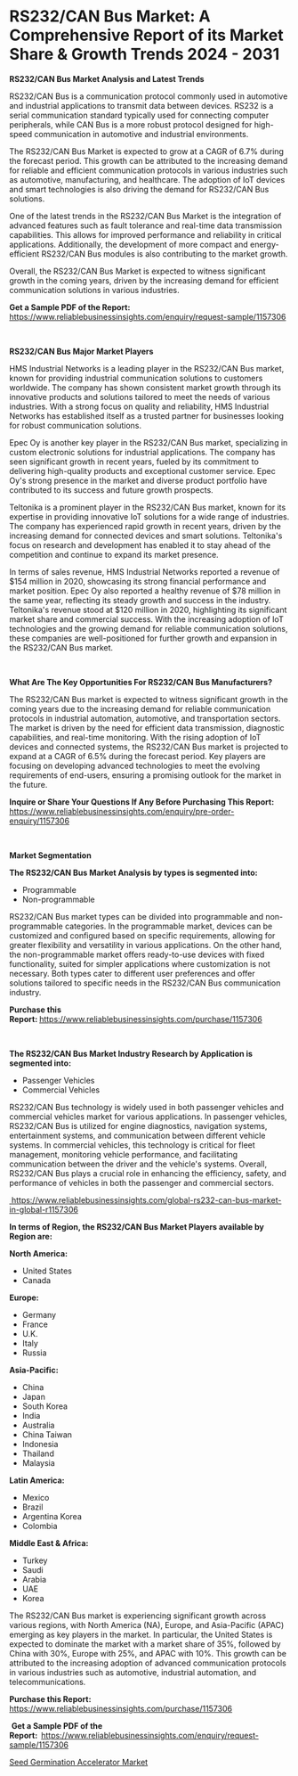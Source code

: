 <p><h1>RS232/CAN Bus Market: A Comprehensive Report of its Market Share & Growth Trends 2024 - 2031</h1></p><p><strong>RS232/CAN Bus Market Analysis and Latest Trends</strong></p>
<p><p>RS232/CAN Bus is a communication protocol commonly used in automotive and industrial applications to transmit data between devices. RS232 is a serial communication standard typically used for connecting computer peripherals, while CAN Bus is a more robust protocol designed for high-speed communication in automotive and industrial environments.</p><p>The RS232/CAN Bus Market is expected to grow at a CAGR of 6.7% during the forecast period. This growth can be attributed to the increasing demand for reliable and efficient communication protocols in various industries such as automotive, manufacturing, and healthcare. The adoption of IoT devices and smart technologies is also driving the demand for RS232/CAN Bus solutions.</p><p>One of the latest trends in the RS232/CAN Bus Market is the integration of advanced features such as fault tolerance and real-time data transmission capabilities. This allows for improved performance and reliability in critical applications. Additionally, the development of more compact and energy-efficient RS232/CAN Bus modules is also contributing to the market growth.</p><p>Overall, the RS232/CAN Bus Market is expected to witness significant growth in the coming years, driven by the increasing demand for efficient communication solutions in various industries.</p></p>
<p><strong>Get a Sample PDF of the Report:&nbsp;</strong> <a href="https://www.reliablebusinessinsights.com/enquiry/request-sample/1157306">https://www.reliablebusinessinsights.com/enquiry/request-sample/1157306</a></p>
<p>&nbsp;</p>
<p><strong>RS232/CAN Bus Major Market Players</strong></p>
<p><p>HMS Industrial Networks is a leading player in the RS232/CAN Bus market, known for providing industrial communication solutions to customers worldwide. The company has shown consistent market growth through its innovative products and solutions tailored to meet the needs of various industries. With a strong focus on quality and reliability, HMS Industrial Networks has established itself as a trusted partner for businesses looking for robust communication solutions.</p><p>Epec Oy is another key player in the RS232/CAN Bus market, specializing in custom electronic solutions for industrial applications. The company has seen significant growth in recent years, fueled by its commitment to delivering high-quality products and exceptional customer service. Epec Oy's strong presence in the market and diverse product portfolio have contributed to its success and future growth prospects.</p><p>Teltonika is a prominent player in the RS232/CAN Bus market, known for its expertise in providing innovative IoT solutions for a wide range of industries. The company has experienced rapid growth in recent years, driven by the increasing demand for connected devices and smart solutions. Teltonika's focus on research and development has enabled it to stay ahead of the competition and continue to expand its market presence.</p><p>In terms of sales revenue, HMS Industrial Networks reported a revenue of $154 million in 2020, showcasing its strong financial performance and market position. Epec Oy also reported a healthy revenue of $78 million in the same year, reflecting its steady growth and success in the industry. Teltonika's revenue stood at $120 million in 2020, highlighting its significant market share and commercial success. With the increasing adoption of IoT technologies and the growing demand for reliable communication solutions, these companies are well-positioned for further growth and expansion in the RS232/CAN Bus market.</p></p>
<p>&nbsp;</p>
<p><strong>What Are The Key Opportunities For RS232/CAN Bus Manufacturers?</strong></p>
<p><p>The RS232/CAN Bus market is expected to witness significant growth in the coming years due to the increasing demand for reliable communication protocols in industrial automation, automotive, and transportation sectors. The market is driven by the need for efficient data transmission, diagnostic capabilities, and real-time monitoring. With the rising adoption of IoT devices and connected systems, the RS232/CAN Bus market is projected to expand at a CAGR of 6.5% during the forecast period. Key players are focusing on developing advanced technologies to meet the evolving requirements of end-users, ensuring a promising outlook for the market in the future.</p></p>
<p><strong>Inquire or Share Your Questions If Any Before Purchasing This Report:</strong> <a href="https://www.reliablebusinessinsights.com/enquiry/pre-order-enquiry/1157306">https://www.reliablebusinessinsights.com/enquiry/pre-order-enquiry/1157306</a></p>
<p>&nbsp;</p>
<p><strong>Market Segmentation</strong></p>
<p><strong>The RS232/CAN Bus Market Analysis by types is segmented into:</strong></p>
<p><ul><li>Programmable</li><li>Non-programmable</li></ul></p>
<p><p>RS232/CAN Bus market types can be divided into programmable and non-programmable categories. In the programmable market, devices can be customized and configured based on specific requirements, allowing for greater flexibility and versatility in various applications. On the other hand, the non-programmable market offers ready-to-use devices with fixed functionality, suited for simpler applications where customization is not necessary. Both types cater to different user preferences and offer solutions tailored to specific needs in the RS232/CAN Bus communication industry.</p></p>
<p><strong>Purchase this Report:&nbsp;</strong><a href="https://www.reliablebusinessinsights.com/purchase/1157306">https://www.reliablebusinessinsights.com/purchase/1157306</a></p>
<p>&nbsp;</p>
<p><strong>The RS232/CAN Bus Market Industry Research by Application is segmented into:</strong></p>
<p><ul><li>Passenger Vehicles</li><li>Commercial Vehicles</li></ul></p>
<p><p>RS232/CAN Bus technology is widely used in both passenger vehicles and commercial vehicles market for various applications. In passenger vehicles, RS232/CAN Bus is utilized for engine diagnostics, navigation systems, entertainment systems, and communication between different vehicle systems. In commercial vehicles, this technology is critical for fleet management, monitoring vehicle performance, and facilitating communication between the driver and the vehicle's systems. Overall, RS232/CAN Bus plays a crucial role in enhancing the efficiency, safety, and performance of vehicles in both the passenger and commercial sectors.</p></p>
<p><a href="https://www.reliablebusinessinsights.com/global-rs232-can-bus-market-in-global-r1157306">&nbsp;https://www.reliablebusinessinsights.com/global-rs232-can-bus-market-in-global-r1157306</a></p>
<p><strong>In terms of Region, the RS232/CAN Bus Market Players available by Region are:</strong></p>
<p>
    <p> <strong> North America: </strong>
        <ul>
            <li>United States</li>
            <li>Canada</li>
        </ul>
        </p> 
    <p> <strong> Europe: </strong>
        <ul>
            <li>Germany</li>
            <li>France</li>
            <li>U.K.</li>
            <li>Italy</li>
            <li>Russia</li>
        </ul>
        </p> 
    <p> <strong> Asia-Pacific: </strong>
        <ul>
            <li>China</li>
            <li>Japan</li>
            <li>South Korea</li>
            <li>India</li>
            <li>Australia</li>
            <li>China Taiwan</li>
            <li>Indonesia</li>
            <li>Thailand</li>
            <li>Malaysia</li>
        </ul>
        </p> 
    <p> <strong> Latin America: </strong>
        <ul>
            <li>Mexico</li>
            <li>Brazil</li>
            <li>Argentina Korea</li>
            <li>Colombia</li>
        </ul>
        </p> 
    <p> <strong> Middle East & Africa: </strong>
        <ul>
            <li>Turkey</li>
            <li>Saudi</li>
            <li>Arabia</li>
            <li>UAE</li>
            <li>Korea</li>
        </ul>
    </p>
    </p>
<p><p>The RS232/CAN Bus market is experiencing significant growth across various regions, with North America (NA), Europe, and Asia-Pacific (APAC) emerging as key players in the market. In particular, the United States is expected to dominate the market with a market share of 35%, followed by China with 30%, Europe with 25%, and APAC with 10%. This growth can be attributed to the increasing adoption of advanced communication protocols in various industries such as automotive, industrial automation, and telecommunications.</p></p>
<p><strong>Purchase this Report: </strong><a href="https://www.reliablebusinessinsights.com/purchase/1157306">https://www.reliablebusinessinsights.com/purchase/1157306</a></p>
<p>&nbsp;<strong>Get a Sample PDF of the Report:&nbsp;&nbsp;</strong><a href="https://www.reliablebusinessinsights.com/enquiry/request-sample/1157306">https://www.reliablebusinessinsights.com/enquiry/request-sample/1157306</a></p>
<p><strong></strong></p>
<p><p><a href="https://github.com/jerrycopelandthomaswsqd8q/Market-Research-Report-List-3/blob/main/seed-germination-accelerator-market.md">Seed Germination Accelerator Market</a></p></p>